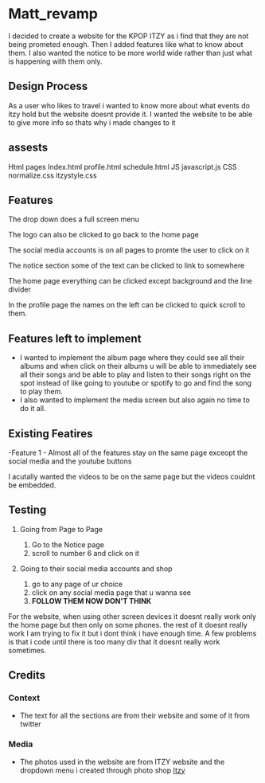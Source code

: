 # Matt_revamp
I decided to create a website for the KPOP ITZY as i find that they are not being prometed enough. Then I added features like what to know about them. I also wanted the notice to be more world wide rather than just what is happening with them only.

## Design Process
As a user who likes to travel i wanted to know more about what events do itzy hold but the website doesnt provide it.
I wanted the website to be able to give more info so thats why i made changes to it

## assests
Html pages
    Index.html
    profile.html
    schedule.html
JS
    javascript.js
CSS
    normalize.css
    itzystyle.css

## Features
The drop down does a full screen menu

The logo can also be clicked to go back to the home page

The social media accounts is on all pages to promte the user to click on it

The notice section some of the text can be clicked to link to somewhere 

The home page everything can be clicked except background and the line divider

In the profile page the names on the left can be clicked to quick scroll to them.

## Features left to implement

- I wanted to implement the album page where they could see all their albums and when click on their albums u will be able to immediately see all their songs and be able to play and listen to their songs right on the spot instead of like going to youtube or spotify to go and find the song to play them. 
- I also wanted to implement the media screen but also again no time to do it all.

## Existing Featires
-Feature 1 - Almost all of the features stay on the same page exceopt the social media and the youtube buttons

I acutally wanted the videos to be on the same page but the videos couldnt be embedded.

## Testing
1. Going from Page to Page
    1. Go to the Notice page
    2. scroll to number 6 and click on it

2. Going to their social media accounts and shop
    1. go to any page of ur choice 
    2. click on any social media page that u wanna see
    3. **FOLLOW THEM NOW DON'T THINK**

For the website, when using other screen devices it doesnt really work only the home page but then only on some phones. the rest of it doesnt really work
I am trying to fix it but i dont think i have enough time.
A few problems is that i code until there is too many div that it doesnt really work sometimes.

## Credits 

### Context
- The text for all the sections are from their website and some of it from twitter

### Media
- The photos used in the website are from ITZY website and the dropdown menu i created through photo shop [Itzy](https://itzy.jype.com)

